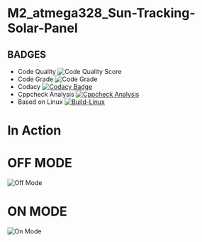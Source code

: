 # M2_atmega328_Sun-Tracking-Solar-Panel
## BADGES
* Code Quality ![Code Quality Score](https://api.codiga.io/project/32864/score/svg)
* Code Grade  ![Code Grade](https://api.codiga.io/project/32864/status/svg)
* Codacy 
[![Codacy Badge](https://app.codacy.com/project/badge/Grade/8431e03f9cb54b9cae4457677e1afd20)](https://www.codacy.com/gh/Naresh17025/M2_atmg328_Sun-Tracking-Solar-Panel/dashboard?utm_source=github.com&amp;utm_medium=referral&amp;utm_content=Naresh17025/M2_atmg328_Sun-Tracking-Solar-Panel&amp;utm_campaign=Badge_Grade)
* Cppcheck Analysis 
[![Cppcheck Analysis](https://github.com/Naresh17025/M2_atmg328_Sun-Tracking-Solar-Panel/actions/workflows/cppcheck_Analyse.yml/badge.svg)](https://github.com/Naresh17025/M2_atmg328_Sun-Tracking-Solar-Panel/actions/workflows/cppcheck_Analyse.yml)
* Based on Linux
[![Build-Linux](https://github.com/Naresh17025/M2_atmega328_Sun_Tracking_Solar_Panel/actions/workflows/Build%20on%20Linux.yml/badge.svg)](https://github.com/Naresh17025/M2_atmega328_Sun_Tracking_Solar_Panel/actions/workflows/Build%20on%20Linux.yml)
# In Action
# OFF MODE
![Off Mode](https://user-images.githubusercontent.com/101312396/163956504-030e8420-e21f-402c-a637-37cc84c9f6ae.png)
# ON MODE
![On Mode ](https://user-images.githubusercontent.com/101312396/163957587-69a16ac8-6ad0-4f1b-ab97-81667dc7744f.png)
